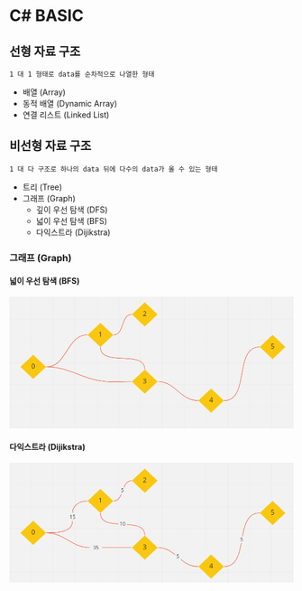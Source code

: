 # C# BASIC

## 선형 자료 구조
`1 대 1 형태로 data를 순차적으로 나열한 형태`
- 배열 (Array)
- 동적 배열 (Dynamic Array)
- 연결 리스트 (Linked List)

## 비선형 자료 구조
`1 대 다 구조로 하나의 data 뒤에 다수의 data가 올 수 있는 형태 `
- 트리 (Tree)
- 그래프 (Graph)
  - 깊이 우선 탐색 (DFS) 
  - 넓이 우선 탐색 (BFS)
  - 다익스트라 (Dijikstra)

### 그래프 (Graph)

#### 넓이 우선 탐색 (BFS)
![graph-basic](./img/01-graph.png)

#### 다익스트라 (Dijikstra)
![graph-weight](./img/02-graph.png)
